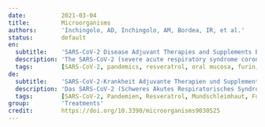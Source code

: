 ```yaml
---
date:          2021-03-04
title:         Microorganisms
authors:       'Inchingolo, AD, Inchingolo, AM, Bordea, IR, et al.'
status:        default
en:
  subtitle:    'SARS-CoV-2 Disease Adjuvant Therapies and Supplements Breakthrough for the Infection Prevention'
  description: 'The SARS-CoV-2 (severe acute respiratory syndrome coronavirus 2) is a high-risk viral agent involved in the recent pandemic stated worldwide by the World Health Organization. The infection is correlated to a severe systemic and respiratory disease in many cases, which is clinically treated with a multi-drug pharmacological approach. The purpose of this investigation was to evaluate through a literature overview the effect of adjuvant therapies and supplements for the SARS-CoV-2 infection. The research has analyzed the advantage of the EK1C4, by also assessing the studies on the resveratrol, vitamin D, and melatonin as adjuvant supplements for long hauler patients’ prognosis. The evaluated substances reported important benefits for the improvement of the immune system and as a potential inhibitor molecules against SARS-CoV-2, highlighting the use of sartans as therapy. The adjuvant supplements seem to create an advantage for the healing of the long hauler patients affected by chronic symptoms of constant chest and heart pain, intestinal disorders, headache, difficulty concentrating, memory loss, and tachycardia.'
  tags:        [SARS-CoV-2, pandemics, resveratrol, oral mucosa, furin, cytokine storm syndrome, microbiome, vaccines, endovir stop spray]
de:
  subtitle:    'SARS-CoV-2-Krankheit Adjuvante Therapien und Supplemente. Durchbruch bei der Infektionsprävention'
  description: 'Das SARS-CoV-2 (Schweres Akutes Respiratorisches Syndrom Coronavirus 2) ist ein viraler Erreger mit hohem Risiko, der an der jüngsten Pandemie beteiligt ist, die von der Weltgesundheitsorganisation weltweit festgestellt wurde. Die Infektion ist in vielen Fällen mit einer schweren systemischen und respiratorischen Erkrankung verbunden, die klinisch mit einem pharmakologischen Multi-Drug-Ansatz behandelt wird. Ziel dieser Untersuchung war, anhand einer Literaturübersicht die Wirkung von adjuvanten Therapien und Ergänzungsmitteln bei der SARS-CoV-2-Infektion zu bewerten. Im Rahmen der Untersuchung wurde der Vorteil von EK1C4 analysiert, wobei auch die Studien zu Resveratrol, Vitamin D und Melatonin als unterstützende Ergänzungsmittel für die Prognose von Patienten mit langer Krankheitsdauer ausgewertet wurden. Die untersuchten Substanzen zeigten wichtige Vorteile für die Verbesserung des Immunsystems und als potenzielle Hemmstoffmoleküle gegen SARS-CoV-2, was die Verwendung von Sartanen [Blutdrucksenker] als Therapie hervorhebt. Die adjuvanten Präparate scheinen einen Vorteil für die Heilung von Langzeitpatienten zu schaffen, die unter chronischen Symptomen wie ständigen Brust- und Herzschmerzen, Darmbeschwerden, Kopfschmerzen, Konzentrationsschwierigkeiten, Gedächtnisverlust und Herzrasen leiden.' 
  tags:        [SARS-CoV-2, Pandemien, Resveratrol, Mundschleimhaut, Furin, Zytokin-Sturm-Syndrom, Mikrobiom, Impfstoffe, Endovir-Stopspray]
group:         'Treatments'
credit:        https://doi.org/10.3390/microorganisms9030525
---
```

